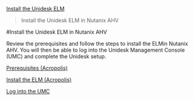 [Install the Unidesk ELM](get_started_deploy_unidesk_elm_co4)
 > Install the Unidesk ELM in Nutanix AHV
#Install the Unidesk ELM in Nutanix AHV
Review the prerequisites and follow the steps to install the ELMin Nutanix AHV. You will then be able to log into the Unidesk Management Console (UMC) and complete the Unidesk setup.
[Prerequisites (Acropolis)](get_started_prerequisites_ah4)[            ](get_started_prerequisites_ah4)
[Install the ELM (Acropolis)](get_started_deploy_unidesk_elm_ah4)[            ](get_started_deploy_unidesk_elm_ah4)
[Log into the UMC](get_started_login_ah4)[            ](get_started_login_ah4)

